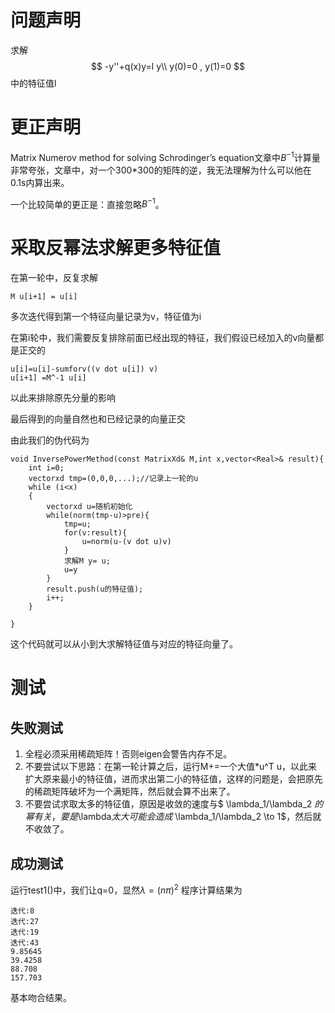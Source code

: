 # 问题声明

求解
$$
-y''+q(x)y=l y\\ y(0)=0 , y(1)=0
$$
中的特征值l

# 更正声明

Matrix Numerov method for solving Schrodinger’s equation文章中$B^{-1}$计算量非常夸张，文章中，对一个300*300的矩阵的逆，我无法理解为什么可以他在0.1s内算出来。

一个比较简单的更正是：直接忽略$B^{-1}$。

# 采取反幂法求解更多特征值

在第一轮中，反复求解

```
M u[i+1] = u[i]
```

多次迭代得到第一个特征向量记录为v，特征值为i

在第i轮中，我们需要反复排除前面已经出现的特征，我们假设已经加入的v向量都是正交的

```
u[i]=u[i]-sumforv((v dot u[i]) v)
u[i+1] =M^-1 u[i]
```

以此来排除原先分量的影响

最后得到的向量自然也和已经记录的向量正交

由此我们的伪代码为

```
void InversePowerMethod(const MatrixXd& M,int x,vector<Real>& result){
    int i=0;
    vectorxd tmp=(0,0,0,...);//记录上一轮的u
    while (i<x)
    {
        vectorxd u=随机初始化
        while(norm(tmp-u)>pre){
        	tmp=u;
        	for(v:result){
        		u=norm(u-(v dot u)v)
        	}
        	求解M y= u;
            u=y
        }
        result.push(u的特征值);
        i++;
    }
    
}
```

这个代码就可以从小到大求解特征值与对应的特征向量了。

# 测试

## 失败测试

1. 全程必须采用稀疏矩阵！否则eigen会警告内存不足。
2. 不要尝试以下思路：在第一轮计算之后，运行M+=一个大值*u^T u，以此来扩大原来最小的特征值，进而求出第二小的特征值，这样的问题是，会把原先的稀疏矩阵破坏为一个满矩阵，然后就会算不出来了。
3. 不要尝试求取太多的特征值，原因是收敛的速度与$ \lambda_1/\lambda_2 $的幂有关，要是$\lambda$太大可能会造成$ \lambda_1/\lambda_2 \to 1$，然后就不收敛了。

## 成功测试

运行test1()中，我们让q=0，显然$\lambda=(n\pi)^2$
程序计算结果为
```
迭代:8
迭代:27
迭代:19
迭代:43
9.85645
39.4258 
88.708
157.703
```

基本吻合结果。
